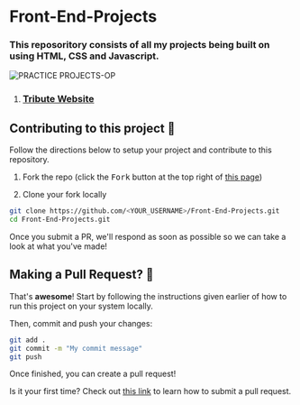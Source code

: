 # Front-End-Projects
<h3 text-alihn="center">This reposoritory consists of all my projects being built on using HTML, CSS and Javascript.</h3>

<!-- ![Top-10-Projects-For-Beginners-To-Practice-HTML-and-CSS-Skills](https://user-images.githubusercontent.com/85782825/175781013-319c8923-d5be-4990-9b11-1fe44eb6875a.jpg)
 -->
 
![PRACTICE PROJECTS-OP](https://user-images.githubusercontent.com/85782825/175821674-c8c4ae1c-c55b-4506-8e43-96a988013e4c.png)

1. <h3><a href="https://github.com/Jyoti-prakash-rout/Front-End-Projects/tree/master/The%20Tribute%20Website">Tribute Website</a>

## Contributing to this project 👊


Follow the directions below to setup your project and contribute to this repository.

1. Fork the repo (click the <kbd>Fork</kbd> button at the top right of [this page](https://www.github.com/Jyoti-prakash-rout/Front-End-Projects))

2. Clone your fork locally

```sh
git clone https://github.com/<YOUR_USERNAME>/Front-End-Projects.git
cd Front-End-Projects.git
```

Once you submit a PR, we'll respond as soon as possible so we can take a look at what you've made!

## Making a Pull Request? 🔁

That's **awesome**! Start by following the instructions given earlier of how to run this project on your system locally.

Then, commit and push your changes:

```bash
git add .
git commit -m "My commit message"
git push
```

Once finished, you can create a pull request!

Is it your first time? Check out [this link](https://docs.github.com/en/free-pro-team@latest/github/collaborating-with-issues-and-pull-requests/creating-a-pull-request-from-a-fork) to learn how to submit a pull request.
